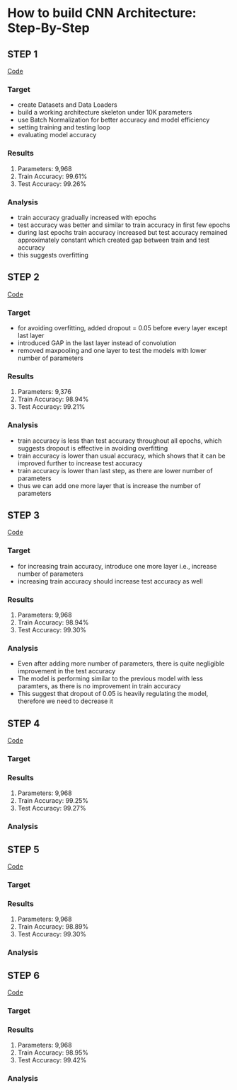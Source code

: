 # How to build CNN Architecture: Step-By-Step

## STEP 1

[Code](HowToBuildCNN_step1.ipynb)

### Target
- create Datasets and Data Loaders
-  build a working  architecture skeleton under 10K parameters
- use Batch Normalization for better accuracy and model efficiency
- setting training and testing loop
- evaluating model accuracy

### Results
1. Parameters: 9,968
2. Train Accuracy: 99.61%
3. Test Accuracy: 99.26%

### Analysis
- train accuracy gradually increased with epochs
- test accuracy was better and similar to train accuracy in first few epochs
-  during last epochs train accuracy increased but test accuracy remained approximately constant which created gap between train and test accuracy
-  this suggests overfitting 

## STEP 2

[Code](HowToBuildCNN_step2.ipynb)

### Target
- for avoiding overfitting, added dropout = 0.05 before every layer except last layer
- introduced GAP in the last layer instead of convolution
- removed maxpooling and one layer to test the models with lower number of parameters

### Results
1. Parameters: 9,376
2. Train Accuracy: 98.94%
3. Test Accuracy: 99.21%

### Analysis
- train accuracy is less than test accuracy throughout all epochs, which suggests dropout is effective in avoiding overfitting
- train accuracy is lower than usual accuracy, which shows that it can be improved further to increase test accuracy
- train accuracy is lower than last step, as there are lower number of parameters
- thus we can add one more layer that is increase the number of parameters


## STEP 3

[Code](HowToBuildCNN_step3.ipynb)

### Target
- for increasing train accuracy, introduce one more layer i.e., increase number of parameters
- increasing train accuracy should increase test accuracy as well

### Results
1. Parameters: 9,968
2. Train Accuracy: 98.94%
3. Test Accuracy: 99.30%

### Analysis
- Even after adding more number of parameters, there is quite negligible improvement in the test accuracy 
- The model is performing similar to the previous model with less paramters, as there is no improvement in train accuracy
- This suggest that dropout of 0.05 is heavily regulating the model, therefore we need to decrease it 

## STEP 4

[Code](HowToBuildCNN_step4.ipynb)

### Target

### Results
1. Parameters: 9,968
2. Train Accuracy: 99.25%
3. Test Accuracy: 99.27%

### Analysis

## STEP 5

[Code](HowToBuildCNN_step5.ipynb)

### Target

### Results
1. Parameters: 9,968
2. Train Accuracy: 98.89%
3. Test Accuracy: 99.30%

### Analysis

## STEP 6

[Code](HowToBuildCNN_step6.ipynb)

### Target

### Results
1. Parameters: 9,968
2. Train Accuracy: 98.95%
3. Test Accuracy: 99.42%

### Analysis